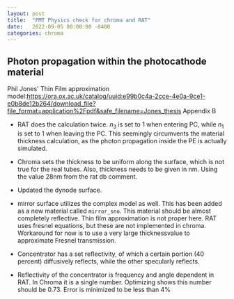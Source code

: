 ```yaml
---
layout: post
title:  "PMT Physics check for chroma and RAT"
date:   2022-09-05 00:00:00 -0400
categories: chroma
---
```


## Photon propagation within the photocathode material
Phil Jones' Thin Film approximation
model:<https://ora.ox.ac.uk/catalog/uuid:e99b0c4a-2cce-4e0a-9ce1-e0b8de12b264/download_file?file_format=application%2Fpdf&safe_filename=Jones_thesis>
Appendix B 

- RAT does the calculation twice. $n_3$ is set to 1 when entering PC, while $n_1$ is set to 1 when leaving the PC. This
  seemingly circumvents the material thickness calculation, as the photon propagation inside the PE is actually
  simulated.
- Chroma sets the thickness to be uniform along the surface, which is not true for the real tubes. Also, thickness needs
  to be given in nm. Using the value 28nm from the rat db comment.
- Updated the dynode surface.
- mirror surface utilizes the complex model as well. This has been added as a new material called `mirror_sno`. This
  material should be almost completely reflective. Thin film approximation is not proper here. RAT uses fresnel
  equations, but these are not implemented in chroma. Workaround for now is to use a very large thicknessvalue to
  approximate Fresnel transmission.

- Concentrator has a set reflectivity, of which a certain portion (40 percent) diffusively reflects, while the other
  specularly reflects.
- Reflectivity of the concentrator is frequency and angle dependent in RAT. In Chroma it is a single number. Optimizing
  shows this number should be 0.73. Error is minimized to be less than 4%
